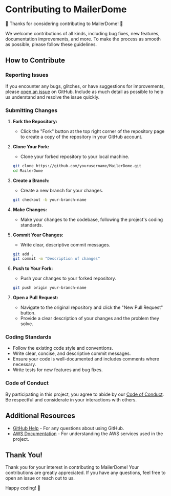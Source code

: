# Contributing to MailerDome

🎉 Thanks for considering contributing to MailerDome! 🎉

We welcome contributions of all kinds, including bug fixes, new features, documentation improvements, and more. To make the process as smooth as possible, please follow these guidelines.

## How to Contribute

### Reporting Issues

If you encounter any bugs, glitches, or have suggestions for improvements, please [open an issue](https://github.com/yourusername/MailerDome/issues) on GitHub. Include as much detail as possible to help us understand and resolve the issue quickly.

### Submitting Changes

1. **Fork the Repository:**
    - Click the "Fork" button at the top right corner of the repository page to create a copy of the repository in your GitHub account.

2. **Clone Your Fork:**
    - Clone your forked repository to your local machine.
    ```bash
    git clone https://github.com/yourusername/MailerDome.git
    cd MailerDome
    ```

3. **Create a Branch:**
    - Create a new branch for your changes.
    ```bash
    git checkout -b your-branch-name
    ```

4. **Make Changes:**
    - Make your changes to the codebase, following the project's coding standards.

5. **Commit Your Changes:**
    - Write clear, descriptive commit messages.
    ```bash
    git add .
    git commit -m "Description of changes"
    ```

6. **Push to Your Fork:**
    - Push your changes to your forked repository.
    ```bash
    git push origin your-branch-name
    ```

7. **Open a Pull Request:**
    - Navigate to the original repository and click the "New Pull Request" button.
    - Provide a clear description of your changes and the problem they solve.

### Coding Standards

- Follow the existing code style and conventions.
- Write clear, concise, and descriptive commit messages.
- Ensure your code is well-documented and includes comments where necessary.
- Write tests for new features and bug fixes.

### Code of Conduct

By participating in this project, you agree to abide by our [Code of Conduct](CODE_OF_CONDUCT.md). Be respectful and considerate in your interactions with others.

## Additional Resources

- [GitHub Help](https://help.github.com/) - For any questions about using GitHub.
- [AWS Documentation](https://docs.aws.amazon.com/) - For understanding the AWS services used in the project.

## Thank You!

Thank you for your interest in contributing to MailerDome! Your contributions are greatly appreciated. If you have any questions, feel free to open an issue or reach out to us.

Happy coding! 🚀
